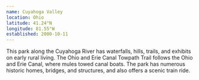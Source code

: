 ```yaml
---
name: Cuyahoga Valley
location: Ohio
latitude: 41.24°N
longitude: 81.55°W
established: 2000-10-11
---
```


This park along the Cuyahoga River has waterfalls, hills, trails, and exhibits on early rural living. The Ohio and Erie Canal Towpath Trail follows the Ohio and Erie Canal, where mules towed canal boats. The park has numerous historic homes, bridges, and structures, and also offers a scenic train ride.
